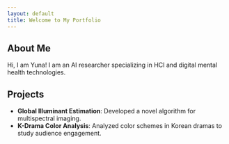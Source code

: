 ```yaml
---
layout: default
title: Welcome to My Portfolio
---
```


## About Me
Hi, I am Yuna! I am an AI researcher specializing in HCI and digital mental health technologies.

## Projects
- **Global Illuminant Estimation**: Developed a novel algorithm for multispectral imaging.
- **K-Drama Color Analysis**: Analyzed color schemes in Korean dramas to study audience engagement.
